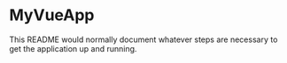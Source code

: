 # MyVueApp
This README would normally document whatever steps are necessary to get the
application up and running.
